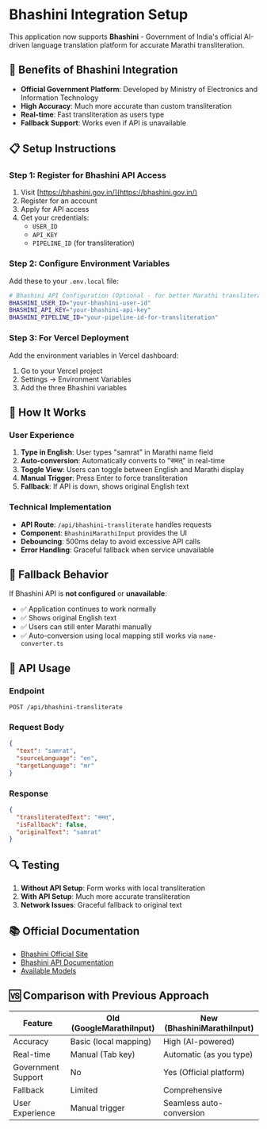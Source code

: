 # Bhashini Integration Setup

This application now supports **Bhashini** - Government of India's official AI-driven language translation platform for accurate Marathi transliteration.

## 🌟 Benefits of Bhashini Integration

- **Official Government Platform**: Developed by Ministry of Electronics and Information Technology
- **High Accuracy**: Much more accurate than custom transliteration
- **Real-time**: Fast transliteration as users type
- **Fallback Support**: Works even if API is unavailable

## 📋 Setup Instructions

### Step 1: Register for Bhashini API Access

1. Visit [https://bhashini.gov.in/](https://bhashini.gov.in/)
2. Register for an account
3. Apply for API access
4. Get your credentials:
   - `USER_ID`
   - `API_KEY` 
   - `PIPELINE_ID` (for transliteration)

### Step 2: Configure Environment Variables

Add these to your `.env.local` file:

```bash
# Bhashini API Configuration (Optional - for better Marathi transliteration)
BHASHINI_USER_ID="your-bhashini-user-id"
BHASHINI_API_KEY="your-bhashini-api-key"
BHASHINI_PIPELINE_ID="your-pipeline-id-for-transliteration"
```

### Step 3: For Vercel Deployment

Add the environment variables in Vercel dashboard:
1. Go to your Vercel project
2. Settings → Environment Variables
3. Add the three Bhashini variables

## 🎯 How It Works

### User Experience
1. **Type in English**: User types "samrat" in Marathi name field
2. **Auto-conversion**: Automatically converts to "समत्" in real-time
3. **Toggle View**: Users can toggle between English and Marathi display
4. **Manual Trigger**: Press Enter to force transliteration
5. **Fallback**: If API is down, shows original English text

### Technical Implementation
- **API Route**: `/api/bhashini-transliterate` handles requests
- **Component**: `BhashiniMarathiInput` provides the UI
- **Debouncing**: 500ms delay to avoid excessive API calls
- **Error Handling**: Graceful fallback when service unavailable

## 🔧 Fallback Behavior

If Bhashini API is **not configured** or **unavailable**:
- ✅ Application continues to work normally
- ✅ Shows original English text
- ✅ Users can still enter Marathi manually
- ✅ Auto-conversion using local mapping still works via `name-converter.ts`

## 🚀 API Usage

### Endpoint
```
POST /api/bhashini-transliterate
```

### Request Body
```json
{
  "text": "samrat",
  "sourceLanguage": "en",
  "targetLanguage": "mr"
}
```

### Response
```json
{
  "transliteratedText": "समत्",
  "isFallback": false,
  "originalText": "samrat"
}
```

## 🔍 Testing

1. **Without API Setup**: Form works with local transliteration
2. **With API Setup**: Much more accurate transliteration
3. **Network Issues**: Graceful fallback to original text

## 📚 Official Documentation

- [Bhashini Official Site](https://bhashini.gov.in/)
- [Bhashini API Documentation](https://dibd-bhashini.gitbook.io/bhashini-apis/)
- [Available Models](https://dibd-bhashini.gitbook.io/bhashini-apis/available-models-for-usage)

## 🆚 Comparison with Previous Approach

| Feature | Old (GoogleMarathiInput) | New (BhashiniMarathiInput) |
|---------|-------------------------|---------------------------|
| Accuracy | Basic (local mapping) | High (AI-powered) |
| Real-time | Manual (Tab key) | Automatic (as you type) |
| Government Support | No | Yes (Official platform) |
| Fallback | Limited | Comprehensive |
| User Experience | Manual trigger | Seamless auto-conversion |
